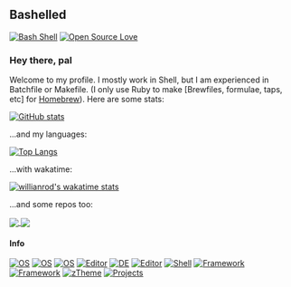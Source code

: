 ## Bashelled
[![Bash Shell](https://badges.frapsoft.com/bash/v1/bash.png?v=103)](https://github.com/ellerbrock/open-source-badges/)
[![Open Source Love](https://badges.frapsoft.com/os/v3/open-source.svg?v=103)](https://github.com/ellerbrock/open-source-badges/)

### Hey there, pal
Welcome to my profile. I mostly work in Shell, but I am experienced in Batchfile or Makefile. (I only use Ruby to make [Brewfiles, formulae, taps, etc] for [Homebrew](https://brew.sh)).
Here are some stats:

[![GitHub stats](https://github-readme-stats.vercel.app/api?username=bashelled)](https://github.com/anuraghazra/github-readme-stats)

...and my languages:

[![Top Langs](https://github-readme-stats.vercel.app/api/top-langs/?username=bashelled)](https://github.com/anuraghazra/github-readme-stats)

...with wakatime:

[![willianrod's wakatime stats](https://github-readme-stats.vercel.app/api/wakatime?username=bashelled)](https://github.com/anuraghazra/github-readme-stats)

...and some repos too:

<a href="https://github.com/bashelled/yazt">
  <img align="center" src="https://github-readme-stats.vercel.app/api/pin/?username=bashelled&repo=yazt" />
</a>
<a href="https://github.com/bashelled/shini">
  <img align="center" src="https://github-readme-stats.vercel.app/api/pin/?username=bashelled&repo=shini" />
</a>

#### Info
[![OS](https://img.shields.io/badge/OS-Arch-blue)](https://archlinux.org)
[![OS](https://img.shields.io/badge/OS-K1SS-pink)](https://kiss.armaanb.net)
[![OS](https://img.shields.io/badge/OS-chromeOS-yellow)](https://www.google.com/intl/en_uk/chromebook)
[![Editor](https://img.shields.io/badge/Editor-Atom-green)](https://atom.io)
[![DE](https://img.shields.io/badge/DE-GNOME-blue)](https://gnome.org)
[![Editor](https://img.shields.io/badge/Editor-Nano-lightgreen)](https://nano-editor.org)
[![Shell](https://img.shields.io/badge/Shell-ZSH-green)](https://atom.io)
[![Framework](https://img.shields.io/badge/Framework-Oh%20My%20Zsh-lightblue)](https://ohmyz.sh)
[![Framework](https://img.shields.io/badge/Framework-Yazt-orange)](https://github.com/bashelled/yazt)
[![zTheme](https://img.shields.io/badge/zsh%20Theme-agnoster-green)](https://github.com/agnoster/agnoster-zsh-theme)
[![Projects](https://img.shields.io/badge/Working%20on-external%20project-green)](https://github.com/ghost)
